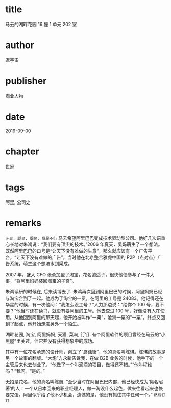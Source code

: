 # title
马云的湖畔花园 16 幢 1 单元 202 室

# author
迟宇宙

# publisher
商业人物

# date
2019-09-00

# chapter
世家

# tags
阿里, 公司史

# remarks
`汗臭, 脚臭, 烟臭. 我是不行` 马云希望阿里巴巴变成技术驱动型公司。他好几次语重心长地对朱鸿说：“我们要有顶尖的技术。”2006 年夏天，吴妈萌生了一个想法。既然阿里巴巴的口号是“让天下没有难做的生意”，那么就应该有一个广告平台，“让天下没有难做的广告”。当时他在北京整合雅虎中国的 P2P（点对点）广告系统，萌生这个想法水到渠成。

2007 年，盛大 CFO 张勇加盟了淘宝，花名逍遥子，很快他便参与了一件大事，“将阿里妈妈装回淘宝的子宫”。

朱鸿读研的时候在, 后来读博去了. 朱鸿再次回到阿里巴巴的时候，阿里妈妈已经与淘宝合到了一起。他成为了淘宝的一员，在阿里的工号是 24083。他记得还在华星的时候，有一次他问：“我怎么没工号？”人力那边说：“给你个 100 号，要不要？”他当时还在读书，就没有要阿里的工号。他去查过 100 号，好像没有人在使用。从他回到阿里的那天起，他开始被叫作“一粟”，沧海一粟的“一粟”。终点又回到了起点，他开始走进另外一个陌生。

湖畔花园, 淘宝, 阿里妈妈, 天猫, 菜鸟, 钉钉. 有个阿里软件的项目曾经在马云的“小黑屋”里关过，但它并没有获得想象中的成功。

其中有一位花名承志的设计师，创立了“蘑菇街”，他的真名叫陈琪。陈琪的故事是另一个故事的翻版。“大炮”方永新告诉我，在做 B2B 业务的时候，他手下的一个主管后来也去创业了。“他做了一个叫滴滴的项目，做得还不错。”“他叫程维吗？”我问。“是的。”

无招是花名，他的真名叫陈航. “至少当时在阿里巴巴内部，他已经快成为‘臭名昭著’的人：一个从日本回来的职业经理人，做一淘没什么起色，做来往看起来也快要完蛋。阿里似乎给了他不少机会，遗憾的是，他没有抓住其中任何一个。” `然后钉钉`
